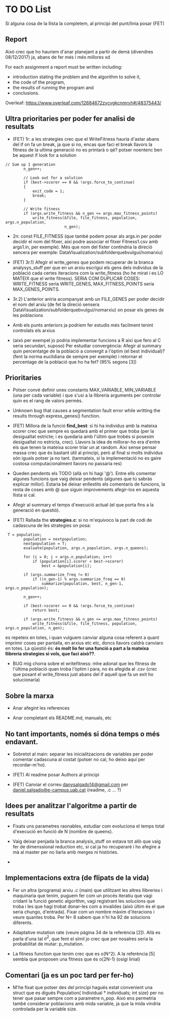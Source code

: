 # TO DO List
Si alguna cosa de la llista la completem, al principi del punt/linia posar (FET)

## Report
Això crec que ho hauriem d'anar planejant a partir de demà (divendres 08/12/2017) ja, abans de fer més i més millores xd

For each assignment a report must be written including:
* introduction stating the problem and the algorithm to solve it,
* the code of the program,
* the results of running the program and
* conclusions.

Overleaf: https://www.overleaf.com/12684672zycygkcnmryh#/48375443/

## Ultra prioritaries per poder fer analisi de resultats

* (FET) 1r: a les strategies crec que el WriteFitness hauria d'astar abans del if on fa un break, ja que si no, encas que faci el break llavors la fitness de la ultima generació no es printarà o qè? potser noentenc ben be aquest if look for a solution

```
// Sum up 1 generation
        n_gen++;

        // Look out for a solution
        if (best->scorer == 0 && !args.force_to_continue)
        {
            exit_code = 1;
            break;
        }

        // Write fitness
        if (args.write_fitness && n_gen <= args.max_fitness_points)
            write_fitness(&file, file_fitness, population, args.n_population,
                          n_gen);
```

* 2n: const FILE_FITNESS (que també podem posar als args.in per poder decidir el nom del fitxer, així podre associar el fitxer Fitness1.csv amb args1.in, per exemple). Més que nom del fixter contindria la direció sencera per exemple: DataVisualization/subfolderquebvulgui/nomarxiu)

* (FET) 3r.1) Afegir el write_genes que podem recuperar de la branca analysys_stuff per que en un arxiu escrigui els gens dels individus de la població cada certes iteracions com la write_fitness (ho he mirat i es LO MATEIX que el write fitness). SERIA COM DUPLICAR COSES: WRITE_FITNESS seria WRITE_GENES, MAX_FITNESS_POINTS seria MAX_GENES_POINTS.

* 3r.2) L'anterior aniria acompanyat amb un FILE_GENES per poder decidir el nom del arxiu (de fet la direció sensera DataVisualization/subfolderquebvulgui/nomarxiu) on posar els genes de les poblacions


* Amb els punts anteriors ja podriem fer estudis més facilment tenint controlats els arxius

* (això per exempel jo podria implementar funcions a R així que fero al C seria secundari, suposo) Per estudiar convergència: Afegir al summary quin percentatge de la població a convergit a l'òptim (el best individual)? (fent la norma euclidiana de sempre per exemple) i retornar el percentage de la població que ho ha fet? (95% segons [3])



## Prioritaries

* Potser convé definir unes constants MAX_VARIABLE, MIN_VARIABLE (una per cada variable)
i que s'usi a la llibreria arguments per controlar quin es el rang de valors permès.

* Unknown bug that causes a segmentation fault error while writting the results through express_genes() function.

* (FET) Millora de la funció **find_best**: si hi ha individus amb la mateixa scorer crec que sempre es quedarà amb el primer que troba (per la desigualtat estricte; i es quedaria amb l'últim que trobés si posesim desigualtat no estricta, crec). Llavors la idea de millorar-ho era d'entre els que tenen la mateixa scorer triar un at random. Així sense pensar massa crec que és bastant útil al principi, però al final si molts individus són iguals potser ja no tant. (tanmateix, si la implementació no es gaire costosa computacionalment llavors no passaria res)

* Queden pendents els TODO (allà on hi hagi '@'). Entre ells comentar algunes funcions que vaig deixar pendents (algunes que tú sabrás explicar millor). Estaria bé deixar enllestits els comentaris de funcions, la resta de coses amb @ que siguin improvements afegir-los en aquesta llista si cal.

* Afegir al summary el temps d'execució actual (el que porta fins a la generació en questió).

* (FET) Rallada the **strategies.c**: si no m'equivoco la part de codi de cadascuna de les strategies on posa:

```
 T = population;
        population = nextpopulation;
        nextpopulation = T;
        evaluate(population, args.n_population, args.n_queens);

        for (i = 0; i < args.n_population; i++)
            if (population[i].scorer < best->scorer)
                best = &population[i];

        if (args.summarize_freq != 0)
            if ((n_gen-1) % args.summarize_freq == 0)
                summarize(population, best, n_gen-1, args.n_population);

        n_gen++;

        if (best->scorer == 0 && !args.force_to_continue)
            return best;

        if (args.write_fitness && n_gen <= args.max_fitness_points)
            write_fitness(&file, file_fitness, population, args.n_population, n_gen);

```

es repeteix en totes, i quan vulguem canviar alguna cosa referent a quant imprimir coses per pantalla, en arxius etc etc, doncs llavors caldrà canviaro en totes. La qüestió és: **és molt lio fer una funció a part a la mateixa llibreria strategies si vols, que faci això??**.

* BUG mig chorra sobre el writefitness: mhe adonat que les fitness de l'última població quan troba l'òptim i para, no és afegida al .csv (crec que posant el write_fitness just abans del if aquell que fa un exit ho solucionaria)



## Sobre la marxa

* Anar afegint les references

* Anar completant els README.md, manuals, etc



## No tant importants, només si dóna temps o més endavant.

* Sobretot al main: separar les inicialitzacions de variables per poder comentar cadascuna al costat (potser no cal, ho deixo aquí per recordar-m'ho).

* (FET) Al readme posar Authors al principi

* (FET) Canviar el correu danysalgado14@gmail.com per daniel.salgado@e-campus.uab.cat (readme, .c ... ?)




## Idees per analitzar l'algoritme a partir de resultats

* Fixats uns parametres raonables, estudiar com evoluciona el temps total d'execució en funció de N (nombre de queens).

* Vaig deixar penjada la branca analysis_stuff on estava tot allò que vaig fer de dimenssional reduction etc, si cal ja ho recuperaré i ho afegire a mà al master per no liarla amb merges ni històries.

*

## Implementacions extra (de flipats de la vida)

* Fer un altra (programa) arxiu .c (main) que utilitzant les altres llibreries i maquinaria que tenim, puguem fer com un procés iteratiu que vagi cridant la funció genetic algorithm, vagi registrant les solucions que troba i les que hagi trobat donar-les com a invalides (això últim és el que seria chungo, d'entrada). Fixar com un nombre màxim d'iteracions i veure quantes troba. Per N= 8 sabem que n'hi ha 92 de solucions diferents.

* Adaptative mutation rate (veure pàgina 34 de la referència [2]).  Allà es parla d'una tal $\sigma^2$, que fent el símil jo crec que per nosalres seria la probabilitat de mutar: p_mutation.

* La fitness function que tenim crec que es o(N^2). A la referència [5] sembla que proposen una fitness que és o(2N-1) (osigi linial)



## Comentari (ja es un poc tard per fer-ho)

* M'he fixat que potser des del principi hagués estat convenient una struct que es digués Population{ Individual * individuals; int size} per
no tener que pasar sempre com a parametre n_pop. Això ens permetria també considerar poblacions amb mida variable, ja que la mida vindria controlada per la variable size.
